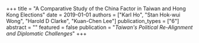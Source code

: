 +++
title = "A Comparative Study of the China Factor in Taiwan and Hong Kong Elections"
date = 2019-01-01
authors = ["Karl Ho", "Stan Hok-wui Wong", "Harold D Clarke", "Kuan-Chen Lee"]
publication_types = ["6"]
abstract = ""
featured = false
publication = "*Taiwan's Political Re-Alignment and Diplomatic Challenges*"
+++

